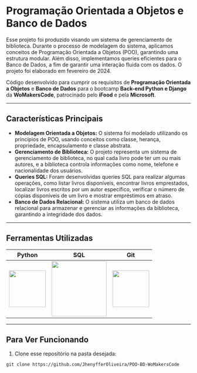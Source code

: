 ﻿# Programação Orientada a Objetos e Banco de Dados
 
Esse projeto foi produzido visando um sistema de gerenciamento de biblioteca. Durante o processo de modelagem do sistema, aplicamos conceitos de Programação Orientada a Objetos (POO), garantindo uma estrutura modular. Além disso, implementamos queries eficientes para o Banco de Dados, a fim de garantir uma interação fluida com os dados. O projeto foi elaborado em fevereiro de 2024.

Código desenvolvido para cumprir os requisitos de **Programação Orientada a Objetos** e **Banco de Dados** para o bootcamp **Back-end Python e Django** da **WoMakersCode**, patrocinado pelo **iFood** e pela **Microsoft**.

---

## Características Principais

+ **Modelagem Orientada a Objetos:** O sistema foi modelado utilizando os princípios de POO, usando conceitos como classe, herança, propriedade, encapsulamento e classe abstrata.
+ **Gerenciamento de Biblioteca:** O projeto representa um sistema de gerenciamento de biblioteca, no qual cada livro pode ter um ou mais autores, e a biblioteca controla informações como nome, telefone e nacionalidade dos usuários.
+ **Queries SQL:** Foram desenvolvidas queries SQL para realizar algumas operações, como listar livros disponíveis, encontrar livros emprestados, localizar livros escritos por um autor específico, verificar o número de cópias disponíveis de um livro e mostrar empréstimos em atraso.
+ **Banco de Dados Relacional:** O sistema utiliza um banco de dados relacional para armazenar e gerenciar as informações da biblioteca, garantindo a integridade dos dados.

---

## Ferramentas Utilizadas

| Python | SQL | Git | 
| ------ | --- | --- | 
| <img src="https://s3.dualstack.us-east-2.amazonaws.com/pythondotorg-assets/media/files/python-logo-only.svg" width="100"> | <img src="https://upload.wikimedia.org/wikipedia/commons/8/87/Sql_data_base_with_logo.png" width="150"> | <img src="https://upload.wikimedia.org/wikipedia/commons/c/c2/GitHub_Invertocat_Logo.svg" width="100"> |

---

## Para Ver Funcionando

1.  Clone esse repositório na pasta desejada:
~~~
git clone https://github.com/JhenyfferOliveira/POO-BD-WoMakersCode
~~~
